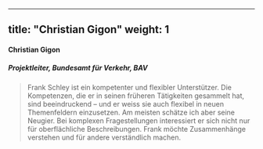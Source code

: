 
---
title: "Christian Gigon"
weight: 1
---
####  Christian Gigon 
##### Projektleiter, Bundesamt für Verkehr, BAV
> Frank Schley ist ein kompetenter und flexibler Unterstützer. Die Kompetenzen, die er in seinen früheren Tätigkeiten gesammelt hat, sind beeindruckend – und er weiss sie auch flexibel in neuen Themenfeldern einzusetzen. Am meisten schätze ich aber seine Neugier. Bei komplexen Fragestellungen interessiert er sich nicht nur für oberflächliche Beschreibungen. Frank möchte Zusammenhänge verstehen und für andere verständlich machen.

